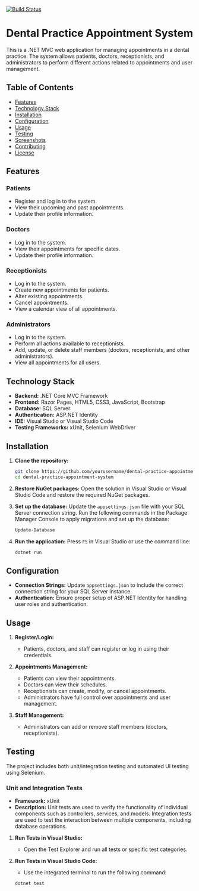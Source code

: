 [![Build Status](https://dev.azure.com/Althaus-Digital-DentalPractice-Platform/Bright%20Smiles/_apis/build/status%2Folehcollins.Bright-Smiles?branchName=main)](https://dev.azure.com/Althaus-Digital-DentalPractice-Platform/Bright%20Smiles/_build/latest?definitionId=2&branchName=main)
# Dental Practice Appointment System

This is a .NET MVC web application for managing appointments in a dental practice. The system allows patients, doctors, receptionists, and administrators to perform different actions related to appointments and user management.

## Table of Contents

- [Features](#features)
- [Technology Stack](#technology-stack)
- [Installation](#installation)
- [Configuration](#configuration)
- [Usage](#usage)
- [Testing](#testing)
- [Screenshots](#screenshots)
- [Contributing](#contributing)
- [License](#license)

## Features

### Patients

- Register and log in to the system.
- View their upcoming and past appointments.
- Update their profile information.

### Doctors

- Log in to the system.
- View their appointments for specific dates.
- Update their profile information.

### Receptionists

- Log in to the system.
- Create new appointments for patients.
- Alter existing appointments.
- Cancel appointments.
- View a calendar view of all appointments.

### Administrators

- Log in to the system.
- Perform all actions available to receptionists.
- Add, update, or delete staff members (doctors, receptionists, and other administrators).
- View all appointments for all users.

## Technology Stack

- **Backend:** .NET Core MVC Framework
- **Frontend:** Razor Pages, HTML5, CSS3, JavaScript, Bootstrap
- **Database:** SQL Server
- **Authentication:** ASP.NET Identity
- **IDE:** Visual Studio or Visual Studio Code
- **Testing Frameworks:** xUnit, Selenium WebDriver

## Installation

1. **Clone the repository:**

   ```bash
   git clone https://github.com/yourusername/dental-practice-appointment-system.git
   cd dental-practice-appointment-system
   ```

2. **Restore NuGet packages:**
   Open the solution in Visual Studio or Visual Studio Code and restore the required NuGet packages.

3. **Set up the database:**
   Update the `appsettings.json` file with your SQL Server connection string. Run the following commands in the Package Manager Console to apply migrations and set up the database:

   ```bash
   Update-Database
   ```

4. **Run the application:**
   Press `F5` in Visual Studio or use the command line:
   ```bash
   dotnet run
   ```

## Configuration

- **Connection Strings:** Update `appsettings.json` to include the correct connection string for your SQL Server instance.
- **Authentication:** Ensure proper setup of ASP.NET Identity for handling user roles and authentication.

## Usage

1. **Register/Login:**

   - Patients, doctors, and staff can register or log in using their credentials.

2. **Appointments Management:**

   - Patients can view their appointments.
   - Doctors can view their schedules.
   - Receptionists can create, modify, or cancel appointments.
   - Administrators have full control over appointments and user management.

3. **Staff Management:**
   - Administrators can add or remove staff members (doctors, receptionists).

## Testing

The project includes both unit/integration testing and automated UI testing using Selenium.

### Unit and Integration Tests

- **Framework:** xUnit
- **Description:** Unit tests are used to verify the functionality of individual components such as controllers, services, and models. Integration tests are used to test the interaction between multiple components, including database operations.

1. **Run Tests in Visual Studio:**

   - Open the Test Explorer and run all tests or specific test categories.

2. **Run Tests in Visual Studio Code:**
   - Use the integrated terminal to run the following command:
   ```bash
   dotnet test
   ```
